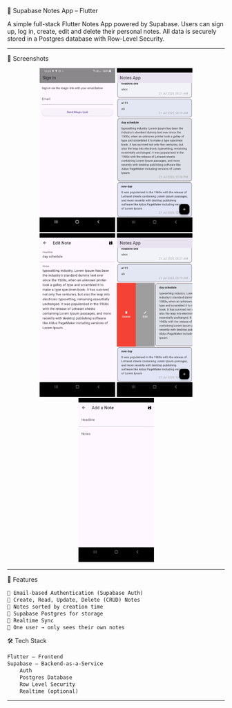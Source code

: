 📒 Supabase Notes App – Flutter

A simple full-stack Flutter Notes App powered by Supabase. 
Users can sign up, log in, create, edit and delete their personal notes. 
All data is securely stored in a Postgres database with Row-Level Security.

---
📸 Screenshots
<p align="center">
  <img src="assets/images/notes_ss5.jpg" width="175" alt="screenshot1"/>
  <img src="assets/images/notes_ss3.jpg" width="175" alt="screenshot1"/>
  <img src="assets/images/notes_ss2.jpg" width="175" alt="screenshot1"/>
  <img src="assets/images/notes_ss4.jpg" width="175" alt="screenshot1"/>
  <img src="assets/images/notes_ss1.jpg" width="175" alt="screenshot1"/>
</p>

---
🚀 Features

    🔐 Email-based Authentication (Supabase Auth)
    📝 Create, Read, Update, Delete (CRUD) Notes
    📅 Notes sorted by creation time
    💾 Supabase Postgres for storage
    📡 Realtime Sync
    🧑 One user → only sees their own notes

🛠️ Tech Stack

    Flutter – Frontend
    Supabase – Backend-as-a-Service
        Auth
        Postgres Database
        Row Level Security
        Realtime (optional)
---

